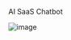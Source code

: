 AI SaaS Chatbot

![image](https://github.com/Arpitha-Rajeev1/MERN-Advanced-AI-SaaS/assets/108493146/4cb6fc5c-6092-466f-b35a-9de2a56645c7)
